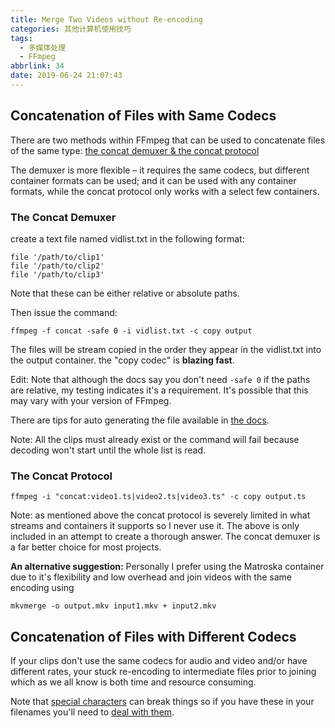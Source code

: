 ```yaml
---
title: Merge Two Videos without Re-encoding
categories: 其他计算机使用技巧
tags:
  - 多媒体处理
  - FFmpeg
abbrlink: 34
date: 2019-06-24 21:07:43
---
```

## Concatenation of Files with Same Codecs

There are two methods within FFmpeg that can be used to concatenate files of the same type: [the concat demuxer & the concat protocol](https://ffmpeg.org/ffmpeg-formats.html#concat)

The demuxer is more flexible – it requires the same codecs, but different container formats can be used; and it can be used with any container formats, while the concat protocol only works with a select few containers.

### The Concat Demuxer

create a text file named vidlist.txt in the following format:

```
file '/path/to/clip1'
file '/path/to/clip2'
file '/path/to/clip3'
```

Note that these can be either relative or absolute paths.

Then issue the command:

```
ffmpeg -f concat -safe 0 -i vidlist.txt -c copy output
```

The files will be stream copied in the order they appear in the vidlist.txt into the output container. the "copy codec" is **blazing fast**.

Edit: Note that although the docs say you don't need `-safe 0` if the paths are relative, my testing indicates it's a requirement. It's possible that this may vary with your version of FFmpeg.

There are tips for auto generating the file available in [the docs](https://trac.ffmpeg.org/wiki/Concatenate).

Note: All the clips must already exist or the command will fail because decoding won't start until the whole list is read.

### The Concat Protocol

```
ffmpeg -i "concat:video1.ts|video2.ts|video3.ts" -c copy output.ts
```

Note: as mentioned above the concat protocol is severely limited in what streams and containers it supports so I never use it. The above is only included in an attempt to create a thorough answer. The concat demuxer is a far better choice for most projects.

**An alternative suggestion:** Personally I prefer using the Matroska container due to it's flexibility and low overhead and join videos with the same encoding using

```
mkvmerge -o output.mkv input1.mkv + input2.mkv
```

## Concatenation of Files with Different Codecs

If your clips don't use the same codecs for audio and video and/or have different rates, your stuck re-encoding to intermediate files prior to joining which as we all know is both time and resource consuming.

Note that [special characters](http://www.tldp.org/LDP/abs/html/special-chars.html) can break things so if you have these in your filenames you'll need to [deal with them](https://stackoverflow.com/questions/15783701/which-characters-need-to-be-escaped-when-using-bash).
